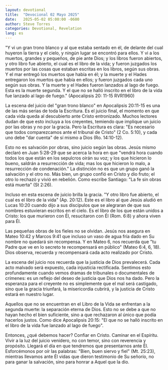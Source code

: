 ```yaml
---
layout: devotional
title:  "Devocional 02 Mayo 2025"
date:   2025-05-02 05:00:00 -0600
author: Steve Torres
categories: Devotional, Revelation
lang: es
---
```


<div class="scripture">
  "Y vi un gran trono blanco y al que estaba sentado en él, de delante del cual huyeron la tierra y el cielo, y ningún lugar se encontró para ellos. Y vi a los muertos, grandes y pequeños, de pie ante Dios; y los libros fueron abiertos, y otro libro fue abierto, el cual es el libro de la vida; y fueron juzgados los muertos por las cosas que estaban escritas en los libros, según sus obras. Y el mar entregó los muertos que había en él; y la muerte y el Hades entregaron los muertos que había en ellos; y fueron juzgados cada uno según sus obras. Y la muerte y el Hades fueron lanzados al lago de fuego. Esta es la muerte segunda. Y el que no se halló inscrito en el libro de la vida fue lanzado al lago de fuego." (Apocalipsis 20: 11-15 RVR1960)
</div>

La escena del juicio del "gran trono blanco" en Apocalipsis 20:11-15 es una de las más serias de toda la Escritura. Es el juicio final, el momento en que cada vida queda al descubierto ante Cristo entronizado. Muchos lectores dudan de que esto incluya a los creyentes, temiendo que implique un juicio por las obras y no por la gracia. Pero la Escritura es clara: "Es necesario que todos comparezcamos ante el tribunal de Cristo" (2 Co. 5:10), y cada uno debe "dar cuenta" de sí mismo a Dios (Ro. 14:10-12).

Esto no es salvación por obras, sino juicio según las obras. Jesús mismo declaró en Juan 5:28-29 que se acerca la hora en que "vendrá hora cuando todos los que están en los sepulcros oirán su voz; y los que hicieron lo bueno, saldrán a resurrección de vida; mas los que hicieron lo malo, a resurrección de condenación." La distinción no es que un grupo ganó la salvación y el otro no. Más bien, un grupo confió en Cristo y dio fruto; el otro lo rechazó y vivió en rebelión. Como escribe Santiago: "La fe sin obras está muerta" (St 2:26).

Incluso en esta escena de juicio brilla la gracia. "Y otro libro fue abierto, el cual es el libro de la vida" (Ap. 20:12). Este es el libro al que Jesús aludió en Lucas 10:20 cuando dijo a sus discípulos que se alegraran de que sus nombres estuvieran escritos en el cielo. Es el libro de los que están unidos a Cristo: los que murieron con Él, resucitaron con Él (Rom. 6:8) y ahora viven para Él.

Las pequeñas obras de los fieles no se olvidan. Jesús nos asegura en Mateo 10:42 y Marcos 9:41 que incluso un vaso de agua fría dado en Su nombre no quedará sin recompensa. Y en Mateo 6, nos recuerda que "tu Padre que ve en lo secreto te recompensará en público" (Mateo 6:4, 6, 18). Dios observa, recuerda y recompensará cada acto realizado por Cristo.

La escena del juicio nos recuerda que la justicia de Dios prevalecerá. Cada acto malvado será expuesto, cada injusticia rectificada. Sentimos esto profundamente cuando vemos dramas de tribunales o documentales de crímenes: es un reflejo del deseo de justicia que Dios nos ha dado. Pero la esperanza para el creyente no es simplemente que el mal será castigado, sino que la gracia triunfará, la misericordia cubrirá, y la justicia de Cristo estará en nuestro lugar.

Aquellos que no se encuentran en el Libro de la Vida se enfrentan a la segunda muerte: la separación eterna de Dios. Esto no se debe a que no hayan hecho el bien suficiente, sino a que rechazaron al único que podía hacerlos justos. Como dice Apocalipsis 20:15: "El que no se halló inscrito en el libro de la vida fue lanzado al lago de fuego".

Entonces, ¿qué debemos hacer? Confiar en Cristo. Caminar en el Espíritu. Vivir a la luz del juicio venidero, no con temor, sino con reverencia y propósito. Llegará el día en que tendremos que presentarnos ante Él. Esforcémonos por oír las palabras: "Bien, buen siervo y fiel" (Mt. 25:23), mientras llevamos ante Él vidas que dieron testimonio de Su señorío, no para ganar la salvación, sino para honrar a Aquel que la dio.
